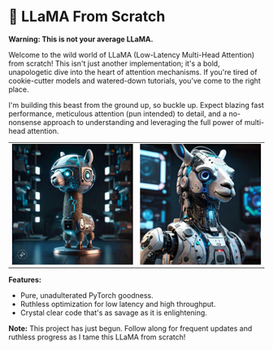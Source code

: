 # 🦙 LLaMA From Scratch

**Warning: This is not your average LLaMA.**

Welcome to the wild world of LLaMA (Low-Latency Multi-Head Attention) from scratch! This isn't just another implementation; it's a bold, unapologetic dive into the heart of attention mechanisms. If you're tired of cookie-cutter models and watered-down tutorials, you've come to the right place.

I'm building this beast from the ground up, so buckle up. Expect blazing fast performance, meticulous attention (pun intended) to detail, and a no-nonsense approach to understanding and leveraging the full power of multi-head attention.

<!-- Images side by side -->
<table>
  <tr>
    <td><img src="assets/LLaMa.jpeg" alt="LLaMa" width="300" /></td>
    <td><img src="assets/LLaMa2.jpeg" alt="LLaMa2" width="300" /></td>
  </tr>
</table>

**Features:**
- Pure, unadulterated PyTorch goodness.
- Ruthless optimization for low latency and high throughput.
- Crystal clear code that's as savage as it is enlightening.

**Note:** This project has just begun. Follow along for frequent updates and ruthless progress as I tame this LLaMA from scratch!
